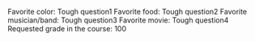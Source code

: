 Favorite color: Tough question1
Favorite food: Tough question2
Favorite musician/band: Tough question3
Favorite movie: Tough question4
Requested grade in the course: 100
